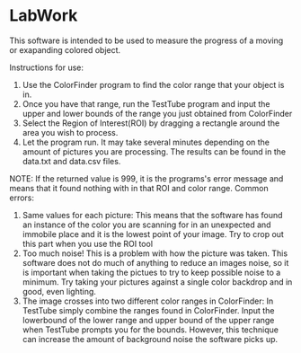 # LabWork
This software is intended to be used to measure the progress of a moving or exapanding colored object.

Instructions for use:
1. Use the ColorFinder program to find the color range that your object is in. 
2. Once you have that range, run the TestTube program and input the upper and lower bounds of the range you just obtained from ColorFinder
3. Select the Region of Interest(ROI) by dragging a rectangle around the area you wish to process. 
4. Let the program run. It may take several minutes depending on the amount of pictures you are processing. The results can be found in the data.txt and data.csv files.

NOTE: If the returned value is 999, it is the programs's error message and means that it found nothing with in that ROI and color range. 
Common errors:
1. Same values for each picture:
	This means that the software has found an instance of the color you are scanning for in an unexpected and immobile place and it is the lowest
	point of your image. Try to crop out this part when you use the ROI tool
2. Too much noise!
	This is a problem with how the picture was taken. This software does not do much of anything to reduce an images noise, so it is important when taking the pictues
	to try to keep possible noise to a minimum. Try taking your pictures against a single color backdrop and in good, even lighting.
3. The image crosses into two different color ranges in ColorFinder:
	In TestTube simply combine the ranges found in ColorFinder. Input the lowerbound of the lower range and upper bound of the upper range 
	when TestTube prompts you for the bounds. However, this technique can increase the amount of background noise the software picks up. 